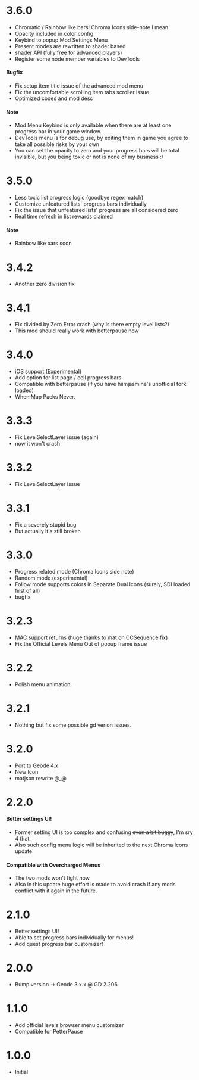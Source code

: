 # 3.6.0
####
- Chromatic / Rainbow like bars! Chroma Icons side-note I mean
- Opacity included in color config
- Keybind to popup Mod Settings Menu
- Present modes are rewritten to shader based
- shader API (fully free for advanced players)
- Register some node member variables to DevTools
#### Bugfix
- Fix setup item title issue of the advanced mod menu
- Fix the uncomfortable scrolling item tabs scroller issue
- Optimized codes and mod desc
#### Note
- Mod Menu Keybind is only available when there are at least one progress bar in your game window.
- DevTools menu is for debug use, by editing them in game you agree to take all possible risks by your own
- You can set the opacity to zero and your progress bars will be total invisible, but you being toxic or not is none of my business :/

# 3.5.0
- Less toxic list progress logic (goodbye regex match)
- Customize unfeatured lists' progress bars individually
- Fix the issue that unfeatured lists' progress are all considered zero
- Real time refresh in list rewards claimed
#### Note
- Rainbow like bars soon

# 3.4.2
- Another zero division fix
# 3.4.1
- Fix divided by Zero Error crash (why is there empty level lists?)
- This mod should really work with betterpause now

# 3.4.0
- iOS support (Experimental)  
- Add option for list page / cell progress bars  
- Compatible with betterpause (if you have hiimjasmine's unofficial fork loaded)
- ~~When Map Packs~~ Never.

# 3.3.3
- Fix LevelSelectLayer issue (again)  
- now it won't crash

# 3.3.2
- Fix LevelSelectLayer issue  
  
# 3.3.1
- Fix a severely stupid bug  
- But actually it's still broken  
  
# 3.3.0
- Progress related mode (Chroma Icons side note)  
- Random mode (experimental)  
- Follow mode supports colors in Separate Dual Icons (surely, SDI loaded first of all)  
- bugfix  

# 3.2.3
- MAC support returns (huge thanks to mat on CCSequence fix)  
- Fix the Official Levels Menu Out of popup frame issue  

# 3.2.2
- Polish menu animation.

# 3.2.1
- Nothing but fix some possible gd verion issues.  

# 3.2.0
- Port to Geode 4.x  
- New Icon  
- matjson rewrite @_@  

# 2.2.0
#### <cy>Better settings UI!</c>
- Former setting UI is too complex and confusing ~~even a bit buggy~~, I'm sry 4 that.  
- Also such config menu logic will be inherited to the next Chroma Icons update.
#### <cy>Compatible with Overcharged Menus</c>
- The two mods won't fight now.  
- Also in this update huge effort is made to avoid crash if any mods conflict with it again in the future.

# 2.1.0
- Better settings UI!  
- Able to set progress bars individually for menus!  
- Add quest progress bar customizer!  

# 2.0.0
- Bump version -> Geode 3.x.x @ GD 2.206  

# 1.1.0
- Add official levels browser menu customizer  
- Compatible for PetterPause  

# 1.0.0
- Initial